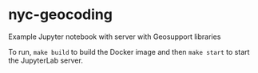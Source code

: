 # nyc-geocoding
Example Jupyter notebook with server with Geosupport libraries

To run, `make build` to build the Docker image and then `make start` to start the JupyterLab server.
